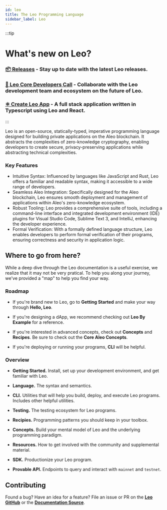 ```yaml
---
id: leo
title: The Leo Programming Language
sidebar_label: Leo
---
```


:::tip
# What's new on Leo?
### [**📦 Releases**](./https://github.com/ProvableHQ/leo/releases) - Stay up to date with the latest Leo releases.
### [**🤝 Leo Core Developers Call**](./resouces/leocoredevs.md) - Collaborate with the Leo development team and ecosystem on the future of Leo.
### [**⚛️ Create Leo App**](./sdk/create-leo-app/01_create_leo_app.md) - A full stack application written in Typescript using Leo and React.
:::

Leo is an open-source, statically-typed, imperative programming language designed for building private applications on the Aleo blockchain. 
It abstracts the complexities of zero-knowledge cryptography, enabling developers to create secure, privacy-preserving applications while abstracting technical complexities.

### Key Features 
- Intuitive Syntax: Influenced by languages like JavaScript and Rust, Leo offers a familiar and readable syntax, making it accessible to a wide range of developers.
- Seamless Aleo Integration: Specifically designed for the Aleo blockchain, Leo ensures smooth deployment and management of applications within Aleo's zero-knowledge ecosystem.
- Robust Tooling: Leo provides a comprehensive suite of tools, including a command-line interface and integrated development environment (IDE) plugins for Visual Studio Code, Sublime Text 3, and IntelliJ, enhancing the developer experience.
- Formal Verification: With a formally defined language structure, Leo enables developers to perform formal verification of their programs, ensuring correctness and security in application logic.


## Where to go from here?

While a deep dive through the Leo documentation is a useful exercise, we realize that it may not be very pratical. To help you along your journey, we've provided a "map" to help you find your way.

### Roadmap

- If you're brand new to Leo, go to **Getting Started** and make your way through **Hello, Leo**.

- If you're designing a dApp, we recommend checking out **Leo By Example** for a reference.

- If you're interested in advanced concepts, check out **Concepts** and **Recipes**. Be sure to check out the **Core Aleo Concepts**.

- If you're deploying or running your programs, **CLI** will be helpful.


### Overview

- **Getting Started.** Install, set up your development environment, and get familiar with Leo.

- **Language.** The syntax and semantics.

- **CLI.** Utilities that will help you build, deploy, and execute Leo programs. Includes other helpful utilities.

- **Testing.** The testing ecosystem for Leo programs.

- **Recipies.** Programming patterns you should keep in your toolbox.

- **Concepts.** Build your mental model of Leo and the underlying programming paradigm.

- **Resources.** How to get involved with the community and supplemental material.

- **SDK.** Productionize your Leo program.

- **Provable API.** Endpoints to query and interact with `mainnet` and `testnet`.


## Contributing

Found a bug? Have an idea for a feature? File an issue or PR on the [**Leo GitHub**](https://github.com/ProvableHQ/leo/issues/new/choose) or the [**Documentation Source**](https://github.com/ProvableHQ/leo-docs-source).


